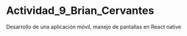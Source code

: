 # Actividad_9_Brian_Cervantes
Desarrollo de una aplicación móvil, manejo de pantallas en React native
